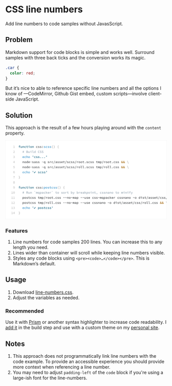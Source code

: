 # CSS line numbers
Add line numbers to code samples without JavasScript.

## Problem

Markdown support for code blocks is simple and works well. Surround samples with three back ticks and the conversion works its magic.

```css
.car {
  color: red;
}
```

But it’s nice to able to reference specific line numbers and all the options I know of —CodeMirror, Github Gist embed, custom scripts—involve client-side JavaScript. 

## Solution

This approach is the result of a few hours playing around with the `content` property. 

<img src="example.png" alt="CSS line number example" width="700" >

### Features

1. Line numbers for code samples 200 lines. You can increase this to any length you need. 
2. Lines wider than container will scroll while keeping line numbers visible.
3. Styles any code blocks using `<pre><code>…</code></pre>`. This is Markdown’s default.

## Usage

1. Download [line-numbers.css](https://github.com/tomgenoni/css-line-numbers/blob/master/line-numbers.css).
2. Adjust the variables as needed. 

### Recommended

Use it with [Prism](https://prismjs.com/) or another syntax highlighter to increase code readability. I [add it](https://github.com/tomgenoni/genoni-dev/blob/master/app/content.js#L20) in the build step and use with a custom theme on my  [personal site](https://genoni.dev/write/building-genoni-dev.html). 

## Notes 

1. This approach does not programmatically link line numbers with the code example. To provide an accessible experience you should provide more context when referencing a line number.
2. You may need to adjust `padding-left` of the `code` block if you're using a large-ish font for the line-numbers. 
